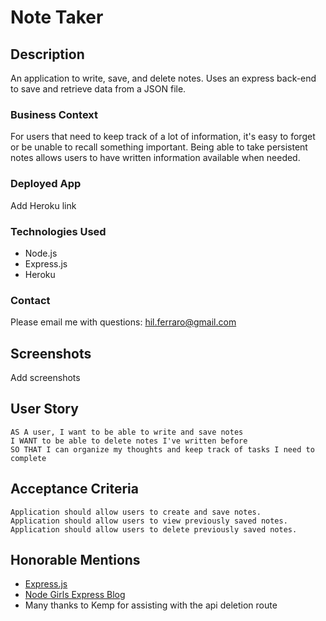 # Note Taker

## Description
An application to write, save, and delete notes. Uses an express back-end to save and retrieve data from a JSON file.

### Business Context

For users that need to keep track of a lot of information, it's easy to forget or be unable to recall something important. Being able to take persistent notes allows users to have written information available when needed.


### Deployed App
Add Heroku link 

### Technologies Used
- Node.js
- Express.js
- Heroku

### Contact
Please email me with questions: hil.ferraro@gmail.com

## Screenshots
Add screenshots

## User Story
```
AS A user, I want to be able to write and save notes
I WANT to be able to delete notes I've written before
SO THAT I can organize my thoughts and keep track of tasks I need to complete
```

## Acceptance Criteria
```
Application should allow users to create and save notes.
Application should allow users to view previously saved notes.
Application should allow users to delete previously saved notes.
```

## Honorable Mentions
- [Express.js](https://expressjs.com/en/guide/routing.html)
- [Node Girls Express Blog](https://node-girls.gitbook.io/intro-to-express/)
- Many thanks to Kemp for assisting with the api deletion route